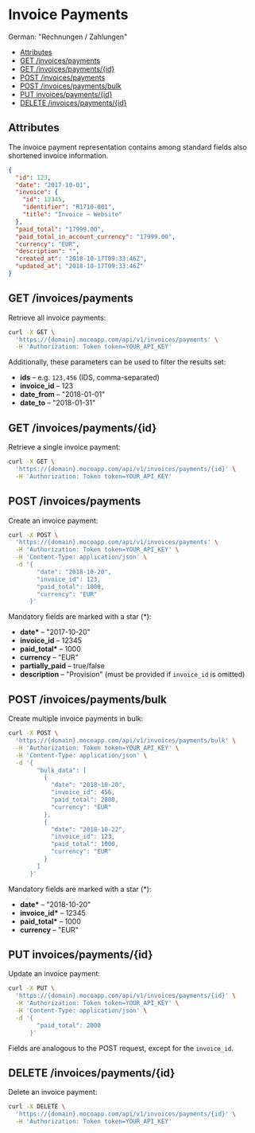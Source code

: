 # Invoice Payments

German: "Rechnungen / Zahlungen"

<!-- TOC -->

- [Attributes](#attributes)
- [GET /invoices/payments](#get-invoicespayments)
- [GET /invoices/payments/{id}](#get-invoicespaymentsid)
- [POST /invoices/payments](#post-invoicespayments)
- [POST /invoices/payments/bulk](#post-invoicespaymentsbulk)
- [PUT invoices/payments/{id}](#put-invoicespaymentsid)
- [DELETE /invoices/payments/{id}](#delete-invoicespaymentsid)

<!-- /TOC -->

## Attributes

The invoice payment representation contains among standard fields also shortened invoice information.

```json
{
  "id": 123,
  "date": "2017-10-01",
  "invoice": {
    "id": 12345,
    "identifier": "R1710-001",
    "title": "Invoice – Website"
  },
  "paid_total": "17999.00",
  "paid_total_in_account_currency": "17999.00",
  "currency": "EUR",
  "description": "",
  "created_at": "2018-10-17T09:33:46Z",
  "updated_at": "2018-10-17T09:33:46Z"
}
```

## GET /invoices/payments

Retrieve all invoice payments:

```bash
curl -X GET \
  'https://{domain}.mocoapp.com/api/v1/invoices/payments' \
  -H 'Authorization: Token token=YOUR_API_KEY'
```

Additionally, these parameters can be used to filter the results set:

- **ids** – e.g. `123,456` (IDS, comma-separated)
- **invoice_id** – 123
- **date_from** – "2018-01-01"
- **date_to** – "2018-01-31"

## GET /invoices/payments/{id}

Retrieve a single invoice payment:

```bash
curl -X GET \
  'https://{domain}.mocoapp.com/api/v1/invoices/payments/{id}' \
  -H 'Authorization: Token token=YOUR_API_KEY'
```

## POST /invoices/payments

Create an invoice payment:

```bash
curl -X POST \
  'https://{domain}.mocoapp.com/api/v1/invoices/payments' \
  -H 'Authorization: Token token=YOUR_API_KEY' \
  -H 'Content-Type: application/json' \
  -d '{
        "date": "2018-10-20",
        "invoice_id": 123,
        "paid_total": 1000,
        "currency": "EUR"
      }'
```

Mandatory fields are marked with a star (\*):

- **date\*** – "2017-10-20"
- **invoice_id** – 12345
- **paid_total\*** – 1000
- **currency** – "EUR"
- **partially_paid** – true/false
- **description** – "Provision" (must be provided if `invoice_id` is omitted)

## POST /invoices/payments/bulk

Create multiple invoice payments in bulk:

```bash
curl -X POST \
  'https://{domain}.mocoapp.com/api/v1/invoices/payments/bulk' \
  -H 'Authorization: Token token=YOUR_API_KEY' \
  -H 'Content-Type: application/json' \
  -d '{
        "bulk_data": [
          {
            "date": "2018-10-20",
            "invoice_id": 456,
            "paid_total": 2000,
            "currency": "EUR"
          },
          {
            "date": "2018-10-22",
            "invoice_id": 123,
            "paid_total": 1000,
            "currency": "EUR"
          }
        ]
      }'
```

Mandatory fields are marked with a star (\*):

- **date\*** – "2018-10-20"
- **invoice_id\*** – 12345
- **paid_total\*** – 1000
- **currency** – "EUR"

## PUT invoices/payments/{id}

Update an invoice payment:

```bash
curl -X PUT \
  'https://{domain}.mocoapp.com/api/v1/invoices/payments/{id}' \
  -H 'Authorization: Token token=YOUR_API_KEY' \
  -H 'Content-Type: application/json' \
  -d '{
        "paid_total": 2000
      }'
```

Fields are analogous to the POST request, except for the `invoice_id`.

## DELETE /invoices/payments/{id}

Delete an invoice payment:

```bash
curl -X DELETE \
  'https://{domain}.mocoapp.com/api/v1/invoices/payments/{id}' \
  -H 'Authorization: Token token=YOUR_API_KEY'
```
